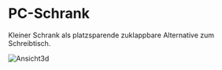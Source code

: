# PC-Schrank

Kleiner Schrank als platzsparende zuklappbare Alternative zum Schreibtisch.

![Ansicht3d](Screenshots/dreiDAnsichten.jpeg)